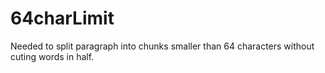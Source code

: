 # 64charLimit

Needed to split paragraph into chunks smaller than 64 characters without cuting words in half. 
